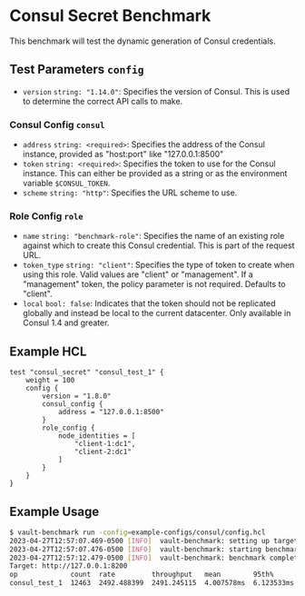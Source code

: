 # Consul Secret Benchmark

This benchmark will test the dynamic generation of Consul credentials.

## Test Parameters `config`
- `version` `string: "1.14.0"`: Specifies the version of Consul. This is used to determine the correct API calls to make.

### Consul Config `consul`
- `address` `string: <required>`: Specifies the address of the Consul instance, provided as "host:port" like "127.0.0.1:8500"
- `token` `string: <required>`: Specifies the token to use for the Consul instance. This can either be provided as a string or as the environment variable `$CONSUL_TOKEN`.
- `scheme` `string: "http"`: Specifies the URL scheme to use.

### Role Config `role`
- `name` `string: "benchmark-role"`: Specifies the name of an existing role against which to create this Consul credential. This is part of the request URL.
- `token_type` `string: "client"`: Specifies the type of token to create when using this role. Valid values are "client" or "management". If a "management" token, the policy parameter is not required. Defaults to "client".
- `local` `bool: false`: Indicates that the token should not be replicated globally and instead be local to the current datacenter. Only available in Consul 1.4 and greater.

## Example HCL
```hcl
test "consul_secret" "consul_test_1" {
    weight = 100
    config {
        version = "1.8.0"
        consul_config {
            address = "127.0.0.1:8500"
        }
        role_config {
            node_identities = [
                "client-1:dc1",
                "client-2:dc1"
            ]
        }
    }
}
```

## Example Usage
```bash
$ vault-benchmark run -config=example-configs/consul/config.hcl
2023-04-27T12:57:07.469-0500 [INFO]  vault-benchmark: setting up targets
2023-04-27T12:57:07.476-0500 [INFO]  vault-benchmark: starting benchmarks: duration=5s
2023-04-27T12:57:12.479-0500 [INFO]  vault-benchmark: benchmark complete
Target: http://127.0.0.1:8200
op             count  rate         throughput   mean        95th%       99th%        successRatio
consul_test_1  12463  2492.488399  2491.245115  4.007578ms  6.123533ms  17.388957ms  100.00%
```
